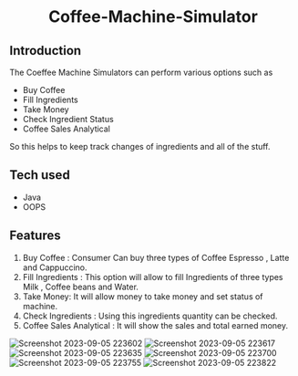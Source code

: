 <div align = "center">
  <h1> Coffee-Machine-Simulator </h1>
 </div>


## Introduction
The Coeffee Machine Simulators can perform various options such as 
* Buy Coffee  
* Fill Ingredients
* Take Money
* Check Ingredient Status
* Coffee Sales Analytical

So this helps to keep track changes of ingredients and all of the stuff.

## Tech used 
* Java
* OOPS

## Features

1. Buy Coffee : Consumer Can buy three types of Coffee Espresso , Latte and Cappuccino.
2. Fill Ingredients : This option will allow to fill Ingredients of three types Milk , Coffee beans and Water.
3. Take Money:  It will allow money to take money and set status of machine.
4. Check Ingredients : Using this ingredients quantity can be checked.
5. Coffee Sales Analytical : It will show the sales and total earned money.

![Screenshot 2023-09-05 223602](https://github.com/Ravi-lohar/Coffee-Machine-Simulator/assets/118980937/7d5f60d6-6f44-42e2-ba9a-60c033bd5c93)
![Screenshot 2023-09-05 223617](https://github.com/Ravi-lohar/Coffee-Machine-Simulator/assets/118980937/57eb97de-ec0a-49d2-bc28-63846ac6385f)
![Screenshot 2023-09-05 223635](https://github.com/Ravi-lohar/Coffee-Machine-Simulator/assets/118980937/4550d311-2b94-4305-bf91-1c2dcfb3cf3c)
![Screenshot 2023-09-05 223700](https://github.com/Ravi-lohar/Coffee-Machine-Simulator/assets/118980937/70a37573-7d90-437e-9047-122f2c77dbd3)
![Screenshot 2023-09-05 223755](https://github.com/Ravi-lohar/Coffee-Machine-Simulator/assets/118980937/2c224506-7607-4e66-9b63-641c1a3f3a8f)
![Screenshot 2023-09-05 223822](https://github.com/Ravi-lohar/Coffee-Machine-Simulator/assets/118980937/6eb33338-0458-470f-a089-f304f384521f)

